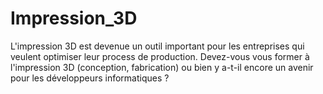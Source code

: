 # Impression_3D

L'impression 3D est devenue un outil important pour les entreprises qui veulent optimiser leur process de production.
Devez-vous vous former à l'impression 3D (conception, fabrication) ou bien y a-t-il encore un avenir pour les développeurs informatiques ?
